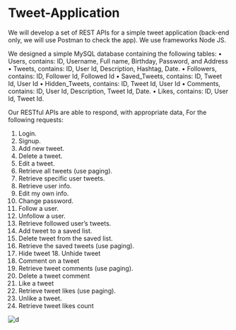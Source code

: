# Tweet-Application
We will develop a set of REST APIs for a simple tweet application (back-end only, we will use Postman to check the app). We use frameworks Node JS.

We designed a simple MySQL database containing the following tables:
• Users, contains: ID, Username, Full name, Birthday, Password, and Address
• Tweets, contains: ID, User Id, Description, Hashtag, Date.
• Followers, contains: ID, Follower Id, Followed Id
• Saved_Tweets, contains: ID, Tweet Id, User Id
• Hidden_Tweets, contains: ID, Tweet Id, User Id
• Comments, contains: ID, User Id, Description, Tweet Id, Date.
• Likes, contains: ID, User Id, Tweet Id.

Our RESTful APIs are able to respond, with appropriate data,
For the following requests:
1. Login. 
2. Signup.
3. Add new tweet. 
4. Delete a tweet.
5. Edit a tweet. 
6. Retrieve all tweets (use paging).
7. Retrieve specific user tweets. 
8. Retrieve user info.
9. Edit my own info. 
10. Change password.
11. Follow a user. 
12. Unfollow a user.
13. Retrieve followed user’s tweets. 
14. Add tweet to a saved list.
15. Delete tweet from the saved list. 
16. Retrieve the saved tweets (use paging).
17. Hide tweet 18. Unhide tweet
19. Comment on a tweet 
20. Retrieve tweet comments (use paging).
21. Delete a tweet comment 
22. Like a tweet
23. Retrieve tweet likes (use paging). 
24. Unlike a tweet.
25. Retrieve tweet likes count

![d](https://user-images.githubusercontent.com/92439170/206921122-1a6eedd4-7ad1-4409-ad32-84241a4cde78.png)

